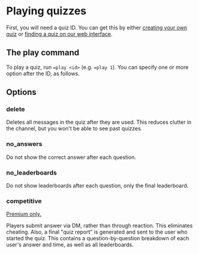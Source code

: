# Playing quizzes

First, you will need a quiz ID.
You can get this by either [creating your own quiz](creation.md) or [finding a quiz on our web interface](https://quizbot.xyz/quizzes/search).

## The play command

To play a quiz, run `=play <id>` (e.g. `=play 1`). You can specify one or more option after the ID, as follows.

## Options

### delete

Deletes all messages in the quiz after they are used. This reduces clutter in the channel, but you won't be able to see past quizzes.

### no_answers

Do not show the correct answer after each question.

### no_leaderboards

Do not show leaderboards after each question, only the final leaderboard.

### competitive

[Premium only.](https://quizbot.xyz/premium)

Players submit answer via DM, rather than through reaction. This eliminates cheating.
Also, a final "quiz report" is generated and sent to the user who started the quiz. This contains a question-by-question breakdown of each user's answer and time, as well as all leaderboards.
